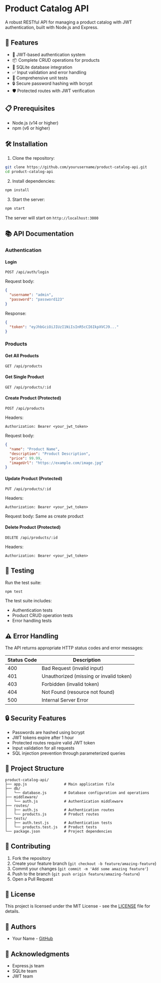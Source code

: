 # Product Catalog API

A robust RESTful API for managing a product catalog with JWT authentication, built with Node.js and Express.

## 🚀 Features

- 🔐 JWT-based authentication system
- 📦 Complete CRUD operations for products
- 💾 SQLite database integration
- ✅ Input validation and error handling
- 🧪 Comprehensive unit tests
- 🔒 Secure password hashing with bcrypt
- 🛡️ Protected routes with JWT verification

## 📋 Prerequisites

- Node.js (v14 or higher)
- npm (v6 or higher)

## 🛠️ Installation

1. Clone the repository:
```bash
git clone https://github.com/yourusername/product-catalog-api.git
cd product-catalog-api
```

2. Install dependencies:
```bash
npm install
```

3. Start the server:
```bash
npm start
```

The server will start on `http://localhost:3000`

## 📚 API Documentation

### Authentication

#### Login
```http
POST /api/auth/login
```
Request body:
```json
{
  "username": "admin",
  "password": "password123"
}
```
Response:
```json
{
  "token": "eyJhbGciOiJIUzI1NiIsInR5cCI6IkpXVCJ9..."
}
```

### Products

#### Get All Products
```http
GET /api/products
```

#### Get Single Product
```http
GET /api/products/:id
```

#### Create Product (Protected)
```http
POST /api/products
```
Headers:
```
Authorization: Bearer <your_jwt_token>
```
Request body:
```json
{
  "name": "Product Name",
  "description": "Product Description",
  "price": 99.99,
  "imageUrl": "https://example.com/image.jpg"
}
```

#### Update Product (Protected)
```http
PUT /api/products/:id
```
Headers:
```
Authorization: Bearer <your_jwt_token>
```
Request body: Same as create product

#### Delete Product (Protected)
```http
DELETE /api/products/:id
```
Headers:
```
Authorization: Bearer <your_jwt_token>
```

## 🧪 Testing

Run the test suite:
```bash
npm test
```

The test suite includes:
- Authentication tests
- Product CRUD operation tests
- Error handling tests

## ⚠️ Error Handling

The API returns appropriate HTTP status codes and error messages:

| Status Code | Description |
|-------------|-------------|
| 400 | Bad Request (invalid input) |
| 401 | Unauthorized (missing or invalid token) |
| 403 | Forbidden (invalid token) |
| 404 | Not Found (resource not found) |
| 500 | Internal Server Error |

## 🔒 Security Features

- Passwords are hashed using bcrypt
- JWT tokens expire after 1 hour
- Protected routes require valid JWT token
- Input validation for all requests
- SQL injection prevention through parameterized queries

## 📁 Project Structure

```
product-catalog-api/
├── app.js                 # Main application file
├── db/
│   └── database.js        # Database configuration and operations
├── middleware/
│   └── auth.js            # Authentication middleware
├── routes/
│   ├── auth.js            # Authentication routes
│   └── products.js        # Product routes
├── tests/
│   ├── auth.test.js       # Authentication tests
│   └── products.test.js   # Product tests
└── package.json           # Project dependencies
```

## 🤝 Contributing

1. Fork the repository
2. Create your feature branch (`git checkout -b feature/amazing-feature`)
3. Commit your changes (`git commit -m 'Add some amazing feature'`)
4. Push to the branch (`git push origin feature/amazing-feature`)
5. Open a Pull Request

## 📝 License

This project is licensed under the MIT License - see the [LICENSE](LICENSE) file for details.

## 👥 Authors

- Your Name - [GitHub](https://github.com/yourusername)

## 🙏 Acknowledgments

- Express.js team
- SQLite team
- JWT team 